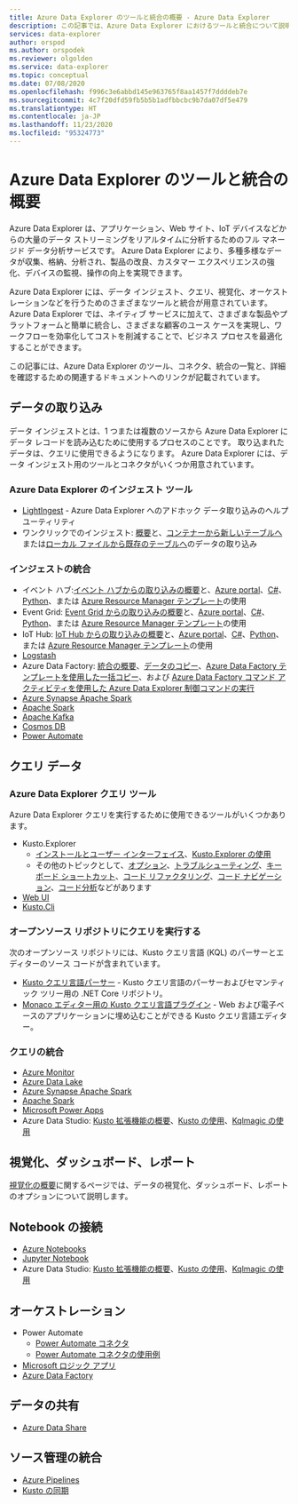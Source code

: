```yaml
---
title: Azure Data Explorer のツールと統合の概要 - Azure Data Explorer
description: この記事では、Azure Data Explorer におけるツールと統合について説明します。
services: data-explorer
author: orspod
ms.author: orspodek
ms.reviewer: olgolden
ms.service: data-explorer
ms.topic: conceptual
ms.date: 07/08/2020
ms.openlocfilehash: f996c3e6abbd145e963765f8aa1457f7ddddeb7e
ms.sourcegitcommit: 4c7f20dfd59fb5b5b1adfbbcbc9b7da07df5e479
ms.translationtype: HT
ms.contentlocale: ja-JP
ms.lasthandoff: 11/23/2020
ms.locfileid: "95324773"
---
```

# <a name="azure-data-explorer-tools-and-integrations-overview"></a>Azure Data Explorer のツールと統合の概要

Azure Data Explorer は、アプリケーション、Web サイト、IoT デバイスなどからの大量のデータ ストリーミングをリアルタイムに分析するためのフル マネージド データ分析サービスです。 Azure Data Explorer により、多種多様なデータが収集、格納、分析され、製品の改良、カスタマー エクスペリエンスの強化、デバイスの監視、操作の向上を実現できます。 

Azure Data Explorer には、データ インジェスト、クエリ、視覚化、オーケストレーションなどを行うためのさまざまなツールと統合が用意されています。 Azure Data Explorer では、ネイティブ サービスに加えて、さまざまな製品やプラットフォームと簡単に統合し、さまざまな顧客のユース ケースを実現し、ワークフローを効率化してコストを削減することで、ビジネス プロセスを最適化することができます。 

この記事には、Azure Data Explorer のツール、コネクタ、統合の一覧と、詳細を確認するための関連するドキュメントへのリンクが記載されています。

## <a name="ingest-data"></a>データの取り込み 

データ インジェストとは、1 つまたは複数のソースから Azure Data Explorer にデータ レコードを読み込むために使用するプロセスのことです。 取り込まれたデータは、クエリに使用できるようになります。 Azure Data Explorer には、データ インジェスト用のツールとコネクタがいくつか用意されています。 

### <a name="azure-data-explorer-ingestion-tools"></a>Azure Data Explorer のインジェスト ツール

* [LightIngest](lightingest.md) - Azure Data Explorer へのアドホック データ取り込みのヘルプ ユーティリティ
* ワンクリックでのインジェスト: [概要](ingest-data-one-click.md)と、[コンテナーから新しいテーブルへ](one-click-ingestion-new-table.md)または[ローカル ファイルから既存のテーブルへ](one-click-ingestion-existing-table.md)のデータの取り込み

### <a name="ingestion-integrations"></a>インジェストの統合

* イベント ハブ:[イベント ハブからの取り込みの概要](ingest-data-event-hub-overview.md)と、[Azure portal](ingest-data-event-hub.md)、[C#](data-connection-event-hub-csharp.md)、[Python](data-connection-event-hub-python.md)、または [Azure Resource Manager テンプレート](data-connection-event-hub-resource-manager.md)の使用
* Event Grid: [Event Grid からの取り込みの概要](ingest-data-event-grid-overview.md)と、[Azure portal](ingest-data-event-grid.md)、[C#](data-connection-event-grid-csharp.md)、[Python](data-connection-event-grid-python.md)、または [Azure Resource Manager テンプレート](data-connection-event-grid-resource-manager.md)の使用
* IoT Hub: [IoT Hub からの取り込みの概要](ingest-data-iot-hub-overview.md)と、[Azure portal](ingest-data-iot-hub.md)、[C#](data-connection-iot-hub-csharp.md)、[Python](data-connection-iot-hub-python.md)、または [Azure Resource Manager テンプレート](data-connection-iot-hub-resource-manager.md)の使用
* [Logstash](ingest-data-logstash.md)
* Azure Data Factory: [統合の概要](data-factory-integration.md)、[データのコピー](data-factory-load-data.md)、[Azure Data Factory テンプレートを使用した一括コピー](data-factory-template.md)、および [Azure Data Factory コマンド アクティビティを使用した Azure Data Explorer 制御コマンドの実行](data-factory-command-activity.md)
* [Azure Synapse Apache Spark](/azure/synapse-analytics/quickstart-connect-azure-data-explorer?context=%252fazure%252fdata-explorer%252fcontext%252fcontext)
* [Apache Spark](spark-connector.md)
* [Apache Kafka](ingest-data-kafka.md)
* [Cosmos DB](https://github.com/Azure/azure-kusto-labs/tree/master/cosmosdb-adx-integration)
* [Power Automate](flow.md)

## <a name="query-data"></a>クエリ データ

### <a name="azure-data-explorer-query-tools"></a>Azure Data Explorer クエリ ツール

Azure Data Explorer クエリを実行するために使用できるツールがいくつかあります。

* Kusto.Explorer
    * [インストールとユーザー インターフェイス](kusto/tools/kusto-explorer.md)、[Kusto.Explorer の使用](kusto/tools/kusto-explorer-using.md)
    * その他のトピックとして、[オプション](kusto/tools/kusto-explorer-options.md)、[トラブルシューティング](kusto/tools/kusto-explorer-troubleshooting.md)、[キーボード ショートカット](kusto/tools/kusto-explorer-shortcuts.md)、[コード リファクタリング](kusto/tools/kusto-explorer-refactor.md)、[コード ナビゲーション](kusto/tools/kusto-explorer-codenav.md)、[コード分析](kusto/tools/kusto-explorer-code-analyzer.md)などがあります
* [Web UI](web-query-data.md)
* [Kusto.Cli](kusto/tools/kusto-cli.md)

### <a name="query-open-source-repositories"></a>オープンソース リポジトリにクエリを実行する

次のオープンソース リポジトリには、Kusto クエリ言語 (KQL) のパーサーとエディターのソース コードが含まれています。

* [Kusto クエリ言語パーサー](https://github.com/microsoft/Kusto-Query-Language) - Kusto クエリ言語のパーサーおよびセマンティック ツリー用の .NET Core リポジトリ。
* [Monaco エディター用の Kusto クエリ言語プラグイン](https://github.com/Azure/monaco-kusto) - Web および電子ベースのアプリケーションに埋め込むことができる Kusto クエリ言語エディター。 

### <a name="query-integrations"></a>クエリの統合

* [Azure Monitor](query-monitor-data.md)
* [Azure Data Lake](data-lake-query-data.md)
* [Azure Synapse Apache Spark](/azure/synapse-analytics/quickstart-connect-azure-data-explorer?context=%252fazure%252fdata-explorer%252fcontext%252fcontext)
* [Apache Spark](spark-connector.md)
* [Microsoft Power Apps](power-apps-connector.md)
* Azure Data Studio: [Kusto 拡張機能の概要](/sql/azure-data-studio/extensions/kusto-extension?context=%252fazure%252fdata-explorer%252fcontext%252fcontext)、[Kusto の使用](/sql/azure-data-studio/notebooks/notebooks-kusto-kernel?context=%252fazure%252fdata-explorer%252fcontext%252fcontext)、[Kqlmagic の使用](/sql/azure-data-studio/notebooks-kqlmagic?context=%252fazure%252fdata-explorer%252fcontext%252fcontext)

## <a name="visualizations-dashboards-and-reporting"></a>視覚化、ダッシュボード、レポート

[視覚化の概要](viz-overview.md)に関するページでは、データの視覚化、ダッシュボード、レポートのオプションについて説明します。 

## <a name="notebook-connectivity"></a>Notebook の接続

* [Azure Notebooks](/sql/azure-data-studio/notebooks/notebooks-kqlmagic?context=%252fazure%252fdata-explorer%252fcontext%252fcontext%253fcontext%253d%252fazure%252fdata-explorer%252fcontext%252fcontext)
* [Jupyter Notebook](kqlmagic.md)
* Azure Data Studio: [Kusto 拡張機能の概要](/sql/azure-data-studio/extensions/kusto-extension?context=%252fazure%252fdata-explorer%252fcontext%252fcontext)、[Kusto の使用](/sql/azure-data-studio/notebooks/notebooks-kusto-kernel?context=%252fazure%252fdata-explorer%252fcontext%252fcontext)、[Kqlmagic の使用](/sql/azure-data-studio/notebooks-kqlmagic?context=%252fazure%252fdata-explorer%252fcontext%252fcontext)

## <a name="orchestration"></a>オーケストレーション

* Power Automate
    * [Power Automate コネクタ](flow.md)
    * [Power Automate コネクタの使用例](flow-usage.md)
* [Microsoft ロジック アプリ](kusto/tools/logicapps.md) 
* [Azure Data Factory](data-factory-integration.md)

## <a name="share-data"></a>データの共有

* [Azure Data Share](data-share.md)

## <a name="source-control-integration"></a>ソース管理の統合

* [Azure Pipelines](devops.md) 
* [Kusto の同期](kusto/tools/synckusto.md) 

